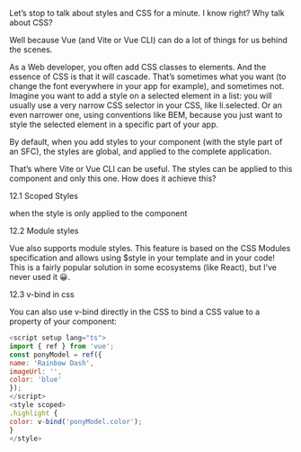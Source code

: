 Let’s stop to talk about styles and CSS for a minute. I know right? Why talk about CSS?

Well because Vue (and Vite or Vue CLI) can do a lot of things for us behind the scenes.

As a Web developer, you often add CSS classes to elements. And the essence of CSS is that it will cascade. That’s sometimes what you want (to change the font everywhere in your app for example), and sometimes not. Imagine you want to add a style on a selected element in a list: you will usually use a very narrow CSS selector in your CSS, like li.selected. Or an even narrower one, using conventions like BEM, because you just want to style the selected element in a specific part of your app.

By default, when you add styles to your component (with the style part of an SFC), the styles are global, and applied to the complete application.

That’s where Vite or Vue CLI can be useful. The styles can be applied to this component and only this one. How does it achieve this?

12.1 Scoped Styles

when the style is only applied to the component

12.2 Module styles

Vue also supports module styles. This feature is based on the CSS Modules specification and allows using $style in your template and in your code! This is a fairly popular solution in some ecosystems (like React), but I’ve never used it 😀.

12.3 v-bind in css

You can also use v-bind directly in the CSS to bind a CSS value to a property of your component:

```js
<script setup lang="ts">
import { ref } from 'vue';
const ponyModel = ref({
name: 'Rainbow Dash',
imageUrl: '',
color: 'blue'
});
</script>
<style scoped>
.highlight {
color: v-bind('ponyModel.color');
}
</style>
```

